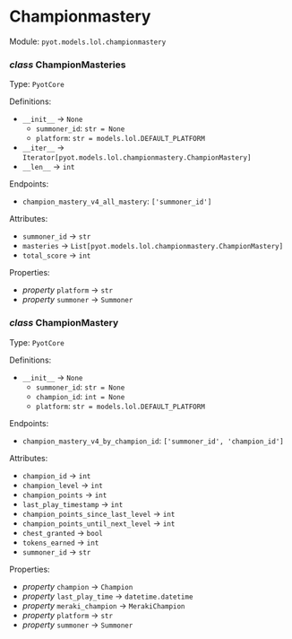 # Championmastery 

Module: `pyot.models.lol.championmastery` 

### _class_ ChampionMasteries

Type: `PyotCore` 

Definitions: 
* `__init__` -> `None` 
  * `summoner_id`: `str = None` 
  * `platform`: `str = models.lol.DEFAULT_PLATFORM` 
* `__iter__` -> `Iterator[pyot.models.lol.championmastery.ChampionMastery]` 
* `__len__` -> `int` 

Endpoints: 
* `champion_mastery_v4_all_mastery`: `['summoner_id']` 

Attributes: 
* `summoner_id` -> `str` 
* `masteries` -> `List[pyot.models.lol.championmastery.ChampionMastery]` 
* `total_score` -> `int` 

Properties: 
* _property_ `platform` -> `str` 
* _property_ `summoner` -> `Summoner` 


### _class_ ChampionMastery

Type: `PyotCore` 

Definitions: 
* `__init__` -> `None` 
  * `summoner_id`: `str = None` 
  * `champion_id`: `int = None` 
  * `platform`: `str = models.lol.DEFAULT_PLATFORM` 

Endpoints: 
* `champion_mastery_v4_by_champion_id`: `['summoner_id', 'champion_id']` 

Attributes: 
* `champion_id` -> `int` 
* `champion_level` -> `int` 
* `champion_points` -> `int` 
* `last_play_timestamp` -> `int` 
* `champion_points_since_last_level` -> `int` 
* `champion_points_until_next_level` -> `int` 
* `chest_granted` -> `bool` 
* `tokens_earned` -> `int` 
* `summoner_id` -> `str` 

Properties: 
* _property_ `champion` -> `Champion` 
* _property_ `last_play_time` -> `datetime.datetime` 
* _property_ `meraki_champion` -> `MerakiChampion` 
* _property_ `platform` -> `str` 
* _property_ `summoner` -> `Summoner` 


